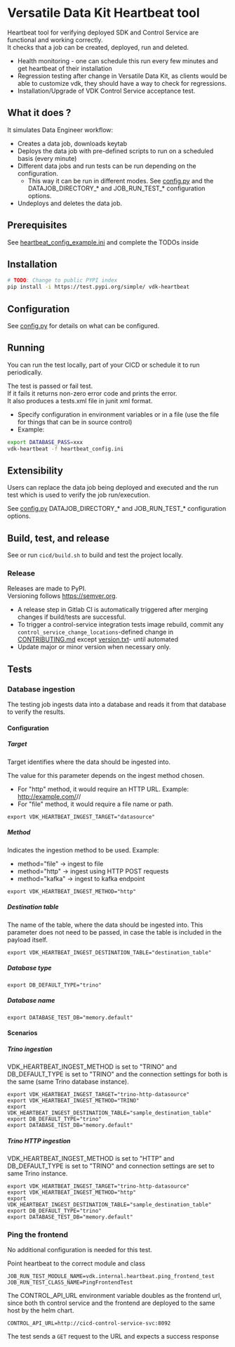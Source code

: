 # Versatile Data Kit Heartbeat tool

Heartbeat tool for verifying deployed SDK and Control Service are functional and working correctly.<br>
It  checks that a job can be created, deployed, run and deleted.

* Health monitoring - one can schedule this run every few minutes and get heartbeat of their installation
* Regression testing after change in Versatile Data Kit, as clients would be able to customize vdk, they should have a way to check for regressions.
* Installation/Upgrade of VDK Control Service acceptance test.

## What it does ?

It simulates Data Engineer workflow:
* Creates a data job, downloads keytab
* Deploys the data job with pre-defined scripts to run on a scheduled basis (every minute)
* Different data jobs and run tests can be run depending on the configuration.
  * This way it can be run in different modes. See [config.py](src/taurus/vdk/heartbeat/config.py)  and the DATAJOB_DIRECTORY_* and JOB_RUN_TEST_* configuration options.
* Undeploys and deletes the data job.

## Prerequisites

See [heartbeat_config_example.ini](vdk-heartbeat/heartbeat_config_example.ini) and complete the TODOs inside

## Installation

```bash
# TODO: Change to public PYPI index
pip install -i https://test.pypi.org/simple/ vdk-heartbeat
```

## Configuration

 See [config.py](src/taurus/vdk/heartbeat/config.py) for details on what can be configured.

## Running

You can run the test locally, part of your CICD or schedule it to run periodically. <br>

The test is passed or fail test. <br> If it fails it returns non-zero error code and prints the error.<br>
It also produces a tests.xml file in junit xml format.

* Specify configuration in environment variables or in a file (use the file for things that can be in source control)
* Example:
```bash
export DATABASE_PASS=xxx
vdk-heartbeat -f heartbeat_config.ini
```

## Extensibility

Users can replace the data job being deployed and executed and the run test which is used to verify the job run/execution.

See [config.py](src/taurus/vdk/heartbeat/config.py) DATAJOB_DIRECTORY_* and JOB_RUN_TEST_* configuration options.


## Build, test, and release

See or run `cicd/build.sh` to build and test the project locally.

### Release

Releases are made to PyPI. <br>
Versioning follows https://semver.org.

* A release step in Gitlab CI is automatically triggered after merging changes if build/tests are successful.
* To trigger a control-service integration tests image rebuild, commit any `control_service_change_locations`-defined change in [CONTRIBUTING.md](../control-service/cicd/.gitlab-ci.yml) except [version.txt](../control-service/projects/helm_charts/pipelines-control-service/version.txt)- until automated
* Update major or minor version when necessary only.

## Tests
### Database ingestion
The testing job ingests data into a database and reads it from that database to verify the results.
#### Configuration
##### Target
Target identifies where the data should be ingested into.

The value for this parameter depends on the ingest method chosen.
* For "http" method, it would require an HTTP URL.
    Example: http://example.com/<some>/<api>/<endpoint>
* For "file" method, it would require a file name or path.
```
export VDK_HEARTBEAT_INGEST_TARGET="datasource"
```
##### Method
Indicates the ingestion method to be used. Example:
* method="file" -> ingest to file
* method="http" -> ingest using HTTP POST requests
* method="kafka" -> ingest to kafka endpoint
```
export VDK_HEARTBEAT_INGEST_METHOD="http"
```
##### Destination table
The name of the table, where the data should be ingested into.
This parameter does not need to be passed, in case the table is
included in the payload itself.
```
export VDK_HEARTBEAT_INGEST_DESTINATION_TABLE="destination_table"
```
##### Database type
```
export DB_DEFAULT_TYPE="trino"
```
##### Database name
```
export DATABASE_TEST_DB="memory.default"
```
#### Scenarios
##### Trino ingestion
VDK_HEARTBEAT_INGEST_METHOD is set to "TRINO" and DB_DEFAULT_TYPE is set to "TRINO"
and the connection settings for both is the same (same Trino database instance).
```
export VDK_HEARTBEAT_INGEST_TARGET="trino-http-datasource"
export VDK_HEARTBEAT_INGEST_METHOD="TRINO"
export VDK_HEARTBEAT_INGEST_DESTINATION_TABLE="sample_destination_table"
export DB_DEFAULT_TYPE="trino"
export DATABASE_TEST_DB="memory.default"
```
##### Trino HTTP ingestion
VDK_HEARTBEAT_INGEST_METHOD is set to "HTTP" and DB_DEFAULT_TYPE is set to "TRINO"
and connection settings are set to same Trino instance.
```
export VDK_HEARTBEAT_INGEST_TARGET="trino-http-datasource"
export VDK_HEARTBEAT_INGEST_METHOD="http"
export VDK_HEARTBEAT_INGEST_DESTINATION_TABLE="sample_destination_table"
export DB_DEFAULT_TYPE="trino"
export DATABASE_TEST_DB="memory.default"
```

### Ping the frontend

No additional configuration is needed for this test.

Point heartbeat to the correct module and class

```
JOB_RUN_TEST_MODULE_NAME=vdk.internal.heartbeat.ping_frontend_test
JOB_RUN_TEST_CLASS_NAME=PingFrontendTest
```

The CONTROL_API_URL environment variable doubles as the frontend url, since both
th control service and the frontend are deployed to the same host by the helm
chart.

```
CONTROL_API_URL=http://cicd-control-service-svc:8092
```

The test sends a `GET` request to the URL and expects a success response

